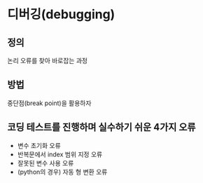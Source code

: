 # 디버깅(debugging)

## 정의

논리 오류를 찾아 바로잡는 과정

## 방법

중단점(break point)을 활용하자

## 코딩 테스트를 진행하며 실수하기 쉬운 4가지 오류

- 변수 초기화 오류
- 반복문에서 index 범위 지정 오류
- 잘못된 변수 사용 오류
- (python의 경우) 자동 형 변환 오류
